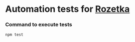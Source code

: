 # Automation tests for [Rozetka](http://rozetka.com.ua)

### Command to execute tests
```console
npm test
```

